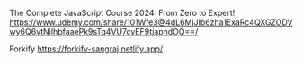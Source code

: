 The Complete JavaScript Course 2024: From Zero to Expert!
https://www.udemy.com/share/101Wfe3@4dL6MjJIb6zha1ExaRc4QXGZODVwy6Q6vtNiIhbfaaePk9sTq4VU7cyEF9tjapndOQ==/

Forkify
https://forkify-sangraj.netlify.app/
